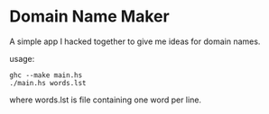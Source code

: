 Domain Name Maker
=================

A simple app I hacked together to give me ideas for domain names.

usage:

    ghc --make main.hs
    ./main.hs words.lst

where words.lst is file containing one word per line.
